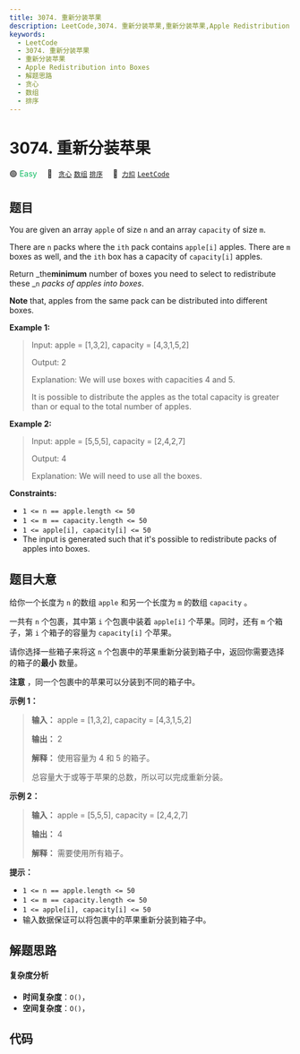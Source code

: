 ```yaml
---
title: 3074. 重新分装苹果
description: LeetCode,3074. 重新分装苹果,重新分装苹果,Apple Redistribution into Boxes,解题思路,贪心,数组,排序
keywords:
  - LeetCode
  - 3074. 重新分装苹果
  - 重新分装苹果
  - Apple Redistribution into Boxes
  - 解题思路
  - 贪心
  - 数组
  - 排序
---
```


# 3074. 重新分装苹果

🟢 <font color=#15bd66>Easy</font>&emsp; 🔖&ensp; [`贪心`](/tag/greedy.md) [`数组`](/tag/array.md) [`排序`](/tag/sorting.md)&emsp; 🔗&ensp;[`力扣`](https://leetcode.cn/problems/apple-redistribution-into-boxes) [`LeetCode`](https://leetcode.com/problems/apple-redistribution-into-boxes)

## 题目

You are given an array `apple` of size `n` and an array `capacity` of size
`m`.

There are `n` packs where the `ith` pack contains `apple[i]` apples. There are
`m` boxes as well, and the `ith` box has a capacity of `capacity[i]` apples.

Return _the**minimum** number of boxes you need to select to redistribute
these _`n` _packs of apples into boxes_.

**Note** that, apples from the same pack can be distributed into different
boxes.



**Example 1:**

> Input: apple = [1,3,2], capacity = [4,3,1,5,2]
> 
> Output: 2
> 
> Explanation: We will use boxes with capacities 4 and 5.
> 
> It is possible to distribute the apples as the total capacity is greater than or equal to the total number of apples.

**Example 2:**

> Input: apple = [5,5,5], capacity = [2,4,2,7]
> 
> Output: 4
> 
> Explanation: We will need to use all the boxes.

**Constraints:**

  * `1 <= n == apple.length <= 50`
  * `1 <= m == capacity.length <= 50`
  * `1 <= apple[i], capacity[i] <= 50`
  * The input is generated such that it's possible to redistribute packs of apples into boxes.


## 题目大意

给你一个长度为 `n` 的数组 `apple` 和另一个长度为 `m` 的数组 `capacity` 。

一共有 `n` 个包裹，其中第 `i` 个包裹中装着 `apple[i]` 个苹果。同时，还有 `m` 个箱子，第 `i` 个箱子的容量为
`capacity[i]` 个苹果。

请你选择一些箱子来将这 `n` 个包裹中的苹果重新分装到箱子中，返回你需要选择的箱子的**最小** 数量。

**注意** ，同一个包裹中的苹果可以分装到不同的箱子中。



**示例 1：**

> 
> 
> 
> 
> 
> **输入：** apple = [1,3,2], capacity = [4,3,1,5,2]
> 
> **输出：** 2
> 
> **解释：** 使用容量为 4 和 5 的箱子。
> 
> 总容量大于或等于苹果的总数，所以可以完成重新分装。
> 
> 

**示例 2：**

> 
> 
> 
> 
> 
> **输入：** apple = [5,5,5], capacity = [2,4,2,7]
> 
> **输出：** 4
> 
> **解释：** 需要使用所有箱子。
> 
> 



**提示：**

  * `1 <= n == apple.length <= 50`
  * `1 <= m == capacity.length <= 50`
  * `1 <= apple[i], capacity[i] <= 50`
  * 输入数据保证可以将包裹中的苹果重新分装到箱子中。


## 解题思路

#### 复杂度分析

- **时间复杂度**：`O()`，
- **空间复杂度**：`O()`，

## 代码

```javascript

```